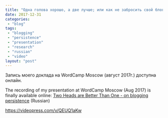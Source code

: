 ```yaml
---
title: "Одна голова хорошо, а две лучше; или как не забросить свой блог"
date: 2017-12-31
categories: 
 - "blog"
tags: 
 - "blogging"
 - "persistence"
 - "presentation"
 - "research"
 - "russian"
 - "video"
layout: "post"
---
```


Запись моего доклада на WordCamp Moscow (август 2017г.) доступна онлайн.

The recording of my presentation at WordCamp Moscow (Aug 2017) is finally available online: [Two Heads are Better Than One - on blogging persistence](https://wordpress.tv/2017/12/26/boris-gorelik-two-heads-are-better-than-one/) (Russian)

<https://videopress.com/v/QEUQ1aKw>
